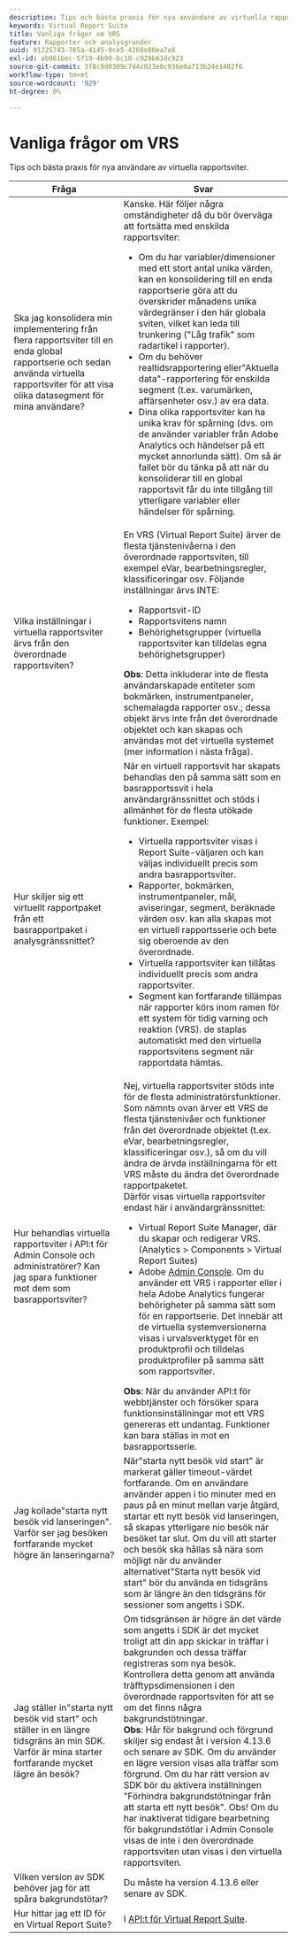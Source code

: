 ```yaml
---
description: Tips och bästa praxis för nya användare av virtuella rapportsviter.
keywords: Virtual Report Suite
title: Vanliga frågor om VRS
feature: Rapporter och analysgrunder
uuid: 91225743-765a-4145-9ce5-4268e80ea7e8
exl-id: ab961bec-5719-4b90-bc10-c929b63dc923
source-git-commit: 3f8c9d0309c7d4c023e0c936e0a713b24e1482f6
workflow-type: tm+mt
source-wordcount: '929'
ht-degree: 0%

---
```


# Vanliga frågor om VRS

Tips och bästa praxis för nya användare av virtuella rapportsviter.

| Fråga | Svar |
| --- | --- |
| Ska jag konsolidera min implementering från flera rapportsviter till en enda global rapportserie och sedan använda virtuella rapportsviter för att visa olika datasegment för mina användare? | Kanske. Här följer några omständigheter då du bör överväga att fortsätta med enskilda rapportsviter:<ul><li>Om du har variabler/dimensioner med ett stort antal unika värden, kan en konsolidering till en enda rapportserie göra att du överskrider månadens unika värdegränser i den här globala sviten, vilket kan leda till trunkering (&quot;Låg trafik&quot; som radartikel i rapporter).</li><li>Om du behöver realtidsrapportering eller&quot;Aktuella data&quot;-rapportering för enskilda segment (t.ex. varumärken, affärsenheter osv.) av era data.</li><li>Dina olika rapportsviter kan ha unika krav för spårning (dvs. om de använder variabler från Adobe Analytics och händelser på ett mycket annorlunda sätt). Om så är fallet bör du tänka på att när du konsoliderar till en global rapportsvit får du inte tillgång till ytterligare variabler eller händelser för spårning.</li></ul> |
| Vilka inställningar i virtuella rapportsviter ärvs från den överordnade rapportsviten? | En VRS (Virtual Report Suite) ärver de flesta tjänstenivåerna i den överordnade rapportsviten, till exempel eVar, bearbetningsregler, klassificeringar osv.  Följande inställningar ärvs INTE:<ul><li>Rapportsvit-ID</li><li>Rapportsvitens namn </li><li>Behörighetsgrupper (virtuella rapportsviter kan tilldelas egna behörighetsgrupper)</li></ul>**Obs**: Detta inkluderar inte de flesta användarskapade entiteter som bokmärken, instrumentpaneler, schemalagda rapporter osv.; dessa objekt ärvs inte från det överordnade objektet och kan skapas och användas mot det virtuella systemet (mer information i nästa fråga). |
| Hur skiljer sig ett virtuellt rapportpaket från ett basrapportpaket i analysgränssnittet? | När en virtuell rapportsvit har skapats behandlas den på samma sätt som en basrapportssvit i hela användargränssnittet och stöds i allmänhet för de flesta utökade funktioner. Exempel:<ul><li>Virtuella rapportsviter visas i Report Suite-väljaren och kan väljas individuellt precis som andra basrapportsviter.</li><li>Rapporter, bokmärken, instrumentpaneler, mål, aviseringar, segment, beräknade värden osv. kan alla skapas mot en virtuell rapportsserie och bete sig oberoende av den överordnade.</li><li>Virtuella rapportsviter kan tillåtas individuellt precis som andra rapportsviter.</li><li>Segment kan fortfarande tillämpas när rapporter körs inom ramen för ett system för tidig varning och reaktion (VRS). de staplas automatiskt med den virtuella rapportsvitens segment när rapportdata hämtas.</li></ul> |
| Hur behandlas virtuella rapportsviter i API:t för Admin Console och administratörer? Kan jag spara funktioner mot dem som basrapportsviter? | Nej, virtuella rapportsviter stöds inte för de flesta administratörsfunktioner. Som nämnts ovan ärver ett VRS de flesta tjänstenivåer och funktioner från det överordnade objektet (t.ex. eVar, bearbetningsregler, klassificeringar osv.), så om du vill ändra de ärvda inställningarna för ett VRS måste du ändra det överordnade rapportpaketet.<br>Därför visas virtuella rapportsviter endast här i användargränssnittet:<ul><li>Virtual Report Suite Manager, där du skapar och redigerar VRS. (Analytics > Components > Virtual Report Suites)</li><li>Adobe [Admin Console](https://helpx.adobe.com/enterprise/admin-guide.html/enterprise/using/welcome.ug.html). Om du använder ett VRS i rapporter eller i hela Adobe Analytics fungerar behörigheter på samma sätt som för en rapportserie. Det innebär att de virtuella systemversionerna visas i urvalsverktyget för en produktprofil och tilldelas produktprofiler på samma sätt som rapportsviter.</li></ul>**Obs**: När du använder API:t för webbtjänster och försöker spara funktionsinställningar mot ett VRS genereras ett undantag. Funktioner kan bara ställas in mot en basrapportsserie. |
| Jag kollade&quot;starta nytt besök vid lanseringen&quot;. Varför ser jag besöken fortfarande mycket högre än lanseringarna? | När&quot;starta nytt besök vid start&quot; är markerat gäller timeout-värdet fortfarande. Om en användare använder appen i tio minuter med en paus på en minut mellan varje åtgärd, startar ett nytt besök vid lanseringen, så skapas ytterligare nio besök när besöket tar slut. Om du vill att starter och besök ska hållas så nära som möjligt när du använder alternativet&quot;Starta nytt besök vid start&quot; bör du använda en tidsgräns som är längre än den tidsgräns för sessioner som angetts i SDK. |
| Jag ställer in&quot;starta nytt besök vid start&quot; och ställer in en längre tidsgräns än min SDK. Varför är mina starter fortfarande mycket lägre än besök? | Om tidsgränsen är högre än det värde som angetts i SDK är det mycket troligt att din app skickar in träffar i bakgrunden och dessa träffar registreras som nya besök. Kontrollera detta genom att använda träfftypsdimensionen i den överordnade rapportsviten för att se om det finns några bakgrundstötningar.<br>**Obs**: Hår för bakgrund och förgrund skiljer sig endast åt i version 4.13.6 och senare av SDK. Om du använder en lägre version visas alla träffar som förgrund. Om du har rätt version av SDK bör du aktivera inställningen &quot;Förhindra bakgrundstötningar från att starta ett nytt besök&quot;.    Obs! Om du har inaktiverat tidigare bearbetning för bakgrundstötlar i Admin Console visas de inte i den överordnade rapportsviten utan visas i den virtuella rapportsviten. |
| Vilken version av SDK behöver jag för att spåra bakgrundstötar? | Du måste ha version 4.13.6 eller senare av SDK. |
| Hur hittar jag ett ID för en Virtual Report Suite? | I [API:t för Virtual Report Suite](https://www.adobe.io/apis/experiencecloud/analytics/docs.html#!AdobeDocs/analytics-2.0-apis/master/vrs.md). |
